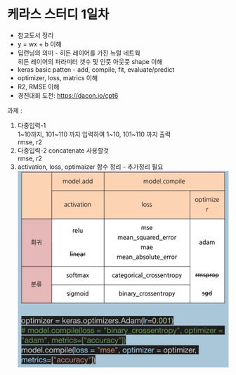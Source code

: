 
# 케라스 스터디 1일차 
- 참고도서 정리 
- y = wx + b  이해 
- 딥런닝의 의미 - 히든 레이어를 가진 뉴럴 네트웍 \
  히든 레이어의 파라미터 갯수 및 인풋 아웃풋 shape 이해 
- keras basic patten - add, compile, fit, evaluate/predict
- optimizer, loss, matrics 이해 
- R2, RMSE 이해 
- 경진대회 도전:  https://dacon.io/cpt6

과제 :  
1) 다중입력-1\
    1~10까지, 101~110 까지 입력하여 1~10, 101~110 까지 출력 \
    rmse, r2
2) 다중입력-2
    concatenate 사용할것 \
    rmse, r2
3) activation, loss, optimaizer 함수 정리 - 추가정리 필요 
![](./IMG/keras_optimizer.jpg)


